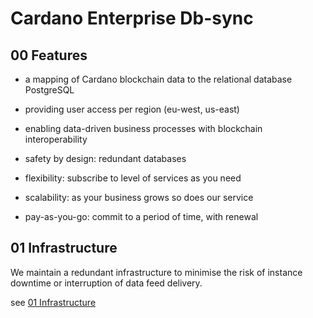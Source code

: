 # Cardano Enterprise Db-sync

## 00 Features

* a mapping of Cardano blockchain data to the relational database PostgreSQL

* providing user access per region (eu-west, us-east)

* enabling data-driven business processes with blockchain interoperability

* safety by design: redundant databases

* flexibility: subscribe to level of services as you need

* scalability: as your business grows so does our service

* pay-as-you-go: commit to a period of time, with renewal


## 01 Infrastructure

We maintain a redundant infrastructure to minimise the risk of instance downtime or interruption of data feed delivery.

see [01 Infrastructure](01_Infrastructure.md)

